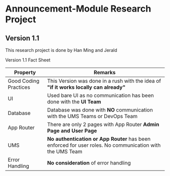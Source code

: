 # Announcement-Module Research Project

## Version 1.1

This research project is done by Han Ming and Jerald

Version 1.1 Fact Sheet

| Property              | Remarks                                                                                                  |
| --------------------- | -------------------------------------------------------------------------------------------------------- |
| Good Coding Practices | This Version was done in a rush with the idea of **"if it works locally can already"**                   |
| UI                    | Used bare UI as no communication has been done with the **UI Team**                                      |
| Database              | Database was done with **NO** communication with the UMS Teams or DevOps Team                            |
| App Router            | There are only 2 pages with App Router **Admin Page and User Page**                                      |
| UMS                   | **No authentication or App Router** has been enforced for user roles. No communication with the UMS Team |
| Error Handling        | **No consideration** of error handling                                                                   |
